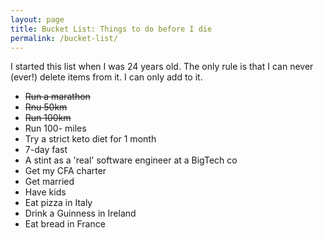 ```yaml
---
layout: page
title: Bucket List: Things to do before I die
permalink: /bucket-list/
---
```


<p>I started this list when I was 24 years old. The only rule is that I can never (ever!) delete items from it. I can only add to it.</p>

<ul>
	<li><strike>Run a marathon</strike></li>
	<li><strike>Rnu 50km</strike></li>
	<li><strike>Run 100km</strike></li>
	<li>Run 100- miles</li>
	<li>Try a strict keto diet for 1 month</li>
	<li>7-day fast</li>
	<li>A stint as a 'real' software engineer at a BigTech co</li>
	<li>Get my CFA charter</li>
	<li>Get married</li>
	<li>Have kids</li>
	<li>Eat pizza in Italy</li>
	<li>Drink a Guinness in Ireland</li>
	<li>Eat bread in France</li>
</ul>
